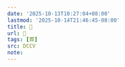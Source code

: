```yaml
---
date: '2025-10-13T10:27:04+08:00'
lastmod: '2025-10-14T21:46:45-08:00'
title: 􁠡
url: 􁠡
tags: [葬]
src: DCCV
note:
---
```

